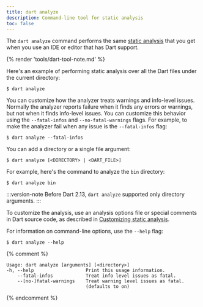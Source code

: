 ```yaml
---
title: dart analyze
description: Command-line tool for static analysis
toc: false
---
```


The `dart analyze` command
performs the same [static analysis][]
that you get when you use an IDE or editor that has Dart support.

{% render 'tools/dart-tool-note.md' %}

Here's an example of performing static analysis over all the Dart files
under the current directory:

```console
$ dart analyze
```

You can customize how the analyzer treats warnings and info-level issues.
Normally the analyzer reports failure when it finds any errors or warnings,
but not when it finds info-level issues.
You can customize this behavior using the
`--fatal-infos` and `--no-fatal-warnings` flags.
For example, to make the analyzer fail when any issue is 
the `--fatal-infos` flag:

```console
$ dart analyze --fatal-infos
```

You can add a directory or a single file argument:

```console
$ dart analyze [<DIRECTORY> | <DART_FILE>]
```

For example, here's the command to analyze the `bin` directory:

```console
$ dart analyze bin
```

:::version-note
Before Dart 2.13, `dart analyze` supported only directory arguments.
:::

To customize the analysis, use an analysis options file
or special comments in Dart source code,
as described in [Customizing static analysis][static analysis].

For information on command-line options, use the `--help` flag:

```console
$ dart analyze --help
```

[static analysis]: /tools/analysis

{% comment %}
```
Usage: dart analyze [arguments] [<directory>]
-h, --help                   Print this usage information.
    --fatal-infos            Treat info level issues as fatal.
    --[no-]fatal-warnings    Treat warning level issues as fatal.
                             (defaults to on)
```
{% endcomment %}
